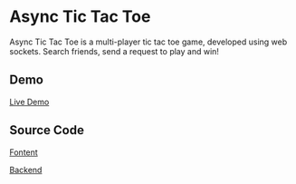 # Async Tic Tac Toe

Async Tic Tac Toe is a multi-player tic tac toe game, developed using web sockets. Search friends, send a request to play and win!

## Demo

[Live Demo](https://attt.netlify.app/)

## Source Code

[Fontent](https://github.com/sanchit36/async-tic-tac-toe-client)


[Backend](https://github.com/sanchit36/async-tic-tac-toe-server)

